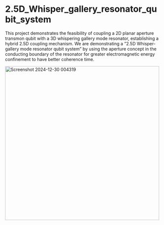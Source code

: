 # 2.5D_Whisper_gallery_resonator_qubit_system
This project demonstrates the feasibility of coupling a 2D planar aperture transmon qubit with a 3D whispering gallery mode resonator, establishing a hybrid 2.5D coupling mechanism. We are demonstrating a ”2.5D Whisper-gallery mode resonator qubit system” by using the aperture concept in the conducting boundary of the resonator for greater electromagnetic energy confinement to have better coherence time.

<img src="https://github.com/user-attachments/assets/0203f720-efec-49d2-ac8d-17fb9106b9a2" alt="Screenshot 2024-12-30 004319" width="500">

